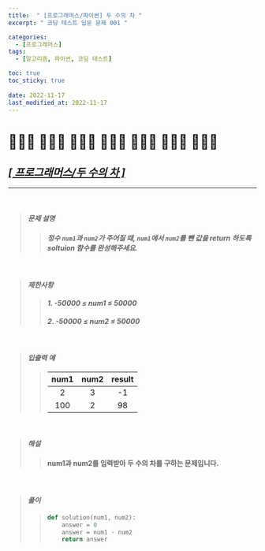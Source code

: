 ```yaml
---
title:  " [프로그래머스/파이썬] 두 수의 차 "
excerpt: " 코딩 테스트 입문 문제 001 "

categories:
  - [프로그래머스]
tags:
  - [알고리즘, 파이썬, 코딩 테스트]

toc: true
toc_sticky: true
 
date: 2022-11-17
last_modified_at: 2022-11-17
---
```


# 🧑🏻‍💻 👩🏼‍💻 👨🏽‍💻 👩🏻‍💻 🧑🏿‍💻 👩🏽‍💻 🧑🏼‍💻
## *[[ 프로그래머스/두 수의 차 ]](https://school.programmers.co.kr/learn/courses/30/lessons/120803 "두 수의 차")*
---

<br>

> #### *문제 설명*
>> #### *정수 `num1`과 `num2`가 주어질 때, `num1`에서 `num2`를 뺀 값을 return 하도록 soltuion 함수를 완성해주세요.*
<br>

> #### *제한사항*
>> #### *1.  -50000 ≤ num1 ≤ 50000*
>> #### *2.  -50000 ≤ num2 ≤ 50000*
<br>

> #### *입출력 예*
>> |num1|num2|result|
>> |:---:|:---:|:---:|
>> |2|3|-1|
>> |100|2|98|

<br>

> #### *해설*
>> #### num1과 num2를 입력받아 두 수의 차를 구하는 문제입니다.
<br>

> #### *풀이*
>> ```python
>> def solution(num1, num2):
>>     answer = 0
>>     answer = num1 - num2
>>     return answer
>> ```

<br>

